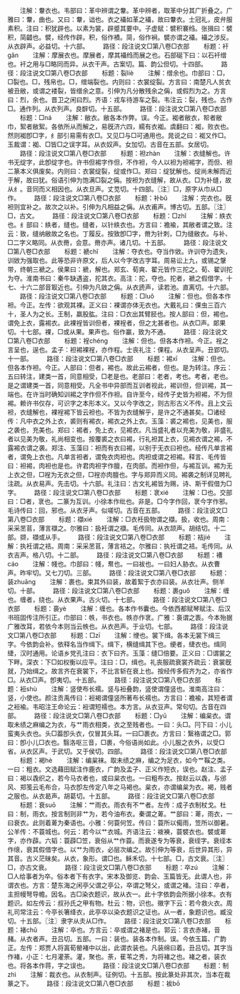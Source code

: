 <!-- { "loadSidebar": true } -->
　　注解：韏衣也。韦部曰：革中辨谓之韏。革中辨者，取革中分其广折叠之。广雅曰：韏，曲也。又曰：韏，诎也。衣之襵如革之襵，故曰韏衣。士冠礼，皮弁服素积。注曰：积犹辟也。以素为裳，辟蹙其要中。子虚赋：襞积褰绉。张揖曰：襞积，简齰也。襞，经传作辟。积，俗作襀。简，俗作裥。襞亦谓之襵。襵之涉反。从衣辟声。必益切。十六部。
　　路径：段注说文□第八卷□衣部
　　标题：衦ɡǎn
　　注解：摩展衣也。摩展者，摩其襵绉而展之也。石部硟下曰：以石衦缯也。衦之用与□略同而异。从衣干声。古案切。篇、韵公但切。十四部。
　　路径：段注说文□第八卷□衣部
　　标题：裂liè
　　注解：缯余也。巾部曰：□，□裂也。□，残帛也。□，缯端裂也。内则曰：衣裳绽裂。方言曰：南楚凡人贫衣被丑敝，或谓之褛裂，皆缯余之意。引伸为凡分散残余之偁，或假烈为之。方言曰：烈，余也。晋卫之闲曰烈。齐语：戎车待游车之裂。韦注云：裂，残也。古作□。通作列。从衣列声。良辥切。十五部。
　　路径：段注说文□第八卷□衣部
　　标题：□ná
　　注解：敝衣。敝各本作弊。误。今正。袽者敝衣，帤者敝巾，絮者敝絮。各依所从而解之，易旣济六四，繻有衣袽。虞翻曰：袽，败衣也。然则袽卽□字，纟部引易需有衣□。又见□与□可通用也。晁说之曰：袽又作□。玉裁谓：袽、□皆□之误字耳。从衣奴声。女加切。古音在五部。女居切。
　　路径：段注说文□第八卷□衣部
　　标题：袒zhàn
　　注解：衣缝解也。许书无绽字，此卽绽字也。许书但裼字作但，不作袒，今人以袒为袒裼字，而但、袒二篆本义俱废矣。内则曰：衣裳绽裂，绽或作□。郑曰：绽犹解也。绽尚未解而近于解，故曰犹。俗语引伸为饱满□裂之偁。按袒为衣缝解，故从衣。□为补缝，故从纟。音同而义相因也。从衣旦声。丈苋切。十四部。〖注〗□，原字从巾从□作。
　　路径：段注说文□第八卷□衣部
　　标题：补bǔ
　　注解：完衣也。旣袒则宜补之。故次之以补。引伸为凡相益之偁。从衣甫声。博古切。五部。〖注〗□，古文。
　　路径：段注说文□第八卷□衣部
　　标题：□zhǐ
　　注解：紩衣也。纟部曰：紩者，缝也。缝者，以针紩衣也。方言曰：襜褕，其敝者谓之致。注云：致，缝纳敝故之名也。丁履反。按致卽□字，黹为针刺，□为缝敝衣。与补、□二字义略同。从衣黹，会意。黹亦声。诸几切。十五部。
　　路径：段注说文□第八卷□衣部
　　标题：褫chǐ
　　注解：夺衣也。夺当作敓。许训夺为遗失，训敓为强取也。此等恐非许原文，后人以今字改古字耳。周易讼上九，或锡之鞶带，终朝三褫之。侯果曰：褫，解也。郑玄、荀爽、翟元皆作三拕之。荀、翟训拕为夺。淮南书曰：秦牛缺遇盗，拕其衣。高注：拕，夺也。拕者，褫之假借字。十七、十六二部音冣近也。引伸为凡敓之偁。从衣虒声，读若池。直离切。十六部。
　　路径：段注说文□第八卷□衣部
　　标题：□luǒ
　　注解：但也。但各本作袒。今正。左传：欲观其裸。正义曰：裸谓亦体无衣也。大戴礼曰：倮虫三百六十，圣人为之长。王制，嬴股肱。注曰：□衣出其臂胫也。按人部曰：但，裼也。谓免上衣，露裼衣。此裸裎皆训但者，裸裎者，但之尢甚者也。从衣□声。郞果切。十七部。裸，□或从果。果声也。俗作臝，致为不通。
　　路径：段注说文□第八卷□衣部
　　标题：裎chénɡ
　　注解：但也。但各本作袒。今正。裎之言呈也，逞也。孟子：袒裼裸裎，亦作程。士丧礼注：倮程。从衣呈声。丑郢切。十一部。
　　路径：段注说文□第八卷□衣部
　　标题：裼xī
　　注解：但也。但各本作袒。今正。人部曰：但者，裼也。故此云裼者，但也。是为转注。序云：五曰转注，建类一首，同意相受，□老是也。老部曰：老者，考也。考者，老也。是之谓建类一首，同意相受。凡全书中异部而互训者视此，裼训但，但训裼，其一端也。在许当时确知训裼之字作但不作袒。自许至今，经传子史皆为袒裼，不为但裼。赖许书仅存，可识字之本形本义。又以今字改之，则古形古义不传。且上文云袒，衣缝解也，裸裎裼下皆云袒也。不皆为衣缝解乎，是许之不通甚矣。□诸经传：凡中衣之外上衣，裘则有裼衣，裼衣之外上衣。玉藻：裘之裼也，见美也，服之袭也，充美也。郑曰：裼者，免上衣，见裼衣。凡当盛礼者以充美为敬，非盛礼者以见美为敬，礼尚相变也。按覆裘之衣曰裼，行礼袒其上衣，见裼衣谓之裼，不露裼衣谓之袭。郑注、玉藻曰：袒而有衣曰裼，以别于无衣曰袒也。经传凡单言裼者，谓免上衣也。凡单言袒者，谓免衣肉袒也。肉袒或谓之袒裼。释言、毛传皆曰：袒裼，肉袒也是也。许君肉袒字作膻，在肉部。而袒作但，与裼互训。裼为无上衣之但，□裎为无衣之但，□裎亦肉膻也。字与郑异而义同。裼袭之制详见聘礼注疏。从衣易声。先击切。十六部。礼注曰：古文礼裼皆为赐，诗、斯干假借为□字。
　　路径：段注说文□第八卷□衣部
　　标题：衺xié
　　注解：□也。交部曰：□者，衺也。二篆为互训。小徐本作纰也。非是。□今字作回，衺今字作邪。毛诗传曰：回，邪也。从衣牙声。似嗟切。古音在五部。
　　路径：段注说文□第八卷□衣部
　　标题：襭xié
　　注解：□衣衽扱物谓之襭。扱，收也。周南：采采苤苢，薄言襭之。尔雅曰：扱衽谓之襭。毛传同。从衣颉声。胡结切。十二部。撷，襭或从手。
　　路径：段注说文□第八卷□衣部
　　标题：袺jié
　　注解：执衽谓之袺。周南：采采苤苢，薄言袺之。尔雅曰：执衽谓之袺。毛传同。从衣吉声。格八切。十二部。
　　路径：段注说文□第八卷□衣部
　　标题：褿cáo
　　注解：帴也。巾部曰：帴，帬也。一曰袚也。一曰妇人胁衣。从衣曹声。昨牢切。又七刀切。三部。
　　路径：段注说文□第八卷□衣部
　　标题：装zhuānɡ
　　注解：裹也。束其外曰装，故着絮于衣亦曰装。从衣壮声。侧羊切。十部。
　　路径：段注说文□第八卷□衣部
　　标题：裹ɡuǒ
　　注解：缠也。缠者，绕也。从衣果声。古火切。十七部。
　　路径：段注说文□第八卷□衣部
　　标题：裛yè
　　注解：缠也。各本作书囊也。今依西都赋琴赋注、后汉书班固传注所引正。巾部曰：帙，书衣也。帙亦作衺。广雅：裛谓之袠。今本殆据广雅改耳，若依今本则当云帙也。从衣邑声。于业切。七部。
　　路径：段注说文□第八卷□衣部
　　标题：□zī
　　注解：缏也。裳下缉。各本无裳下缉三字。今依韵会补。依释名当作缉下。缉下，横缝缉其下也。绠者，緁衣也。缉同緁，汉时通用。论语乡党孔注曰：衣下曰齐。玉藻：缝□倍要。正义曰：□谓裳之下畔。深衣：下□如权衡以应平。注曰：□，缉也。礼丧服疏衰裳齐疏云：衰裳旣就，乃始缉之。故言齐在衰裳下，不比言斩在衰上也。按经传多假齐为之，亦省作□。从衣□声。卽夷切。十五部。
　　路径：段注说文□第八卷□衣部
　　标题：裋shù
　　注解：竖使布长襦。竖与裋叠韵，竖使谓僮竖也。淮南高注曰：竖，小使也。颜注贡禹传曰：裋褐谓僮竖所著布长襦也。方言曰：襜褕，其短者谓之裋褕。韦昭注王命论云：裋谓短襦也。本方言。从衣豆声。常句切。古音在四部。
　　路径：段注说文□第八卷□衣部
　　标题：□yǔ
　　注解：编枲衣。谓取未绩之麻编之为衣，与艹雨衣相类，衣之至贱者也。一曰：头□。冃下曰：小儿蛮夷头衣也。头□葢卽头衣，仅冒其头耳。一曰□裹衣。方言曰：繄袼谓之□。郭曰：卽小儿□衣也。翳洛呕三音，□裹，今俗语尚如此。小儿服之衣外，以受□省。从衣区声。于武切。又于侯切。四部。
　　路径：段注说文□第八卷□衣部
　　标题：褐hè
　　注解：编枲袜。取未绩之麻，编之为足衣，如今艹鞵之类。一曰：粗衣。文选藉田赋注作鹿衣，广韵及孟子、正义作短衣，误也。赵注、孟子曰：褐以毳织之，若今马衣者也，或曰枲衣也。一曰粗布衣。按赵云以毳，与邠风、郑笺云毛布合，马衣卽左传定八年之马褐也。枲衣，亦谓编枲为衣。褐，贱者之服也。从衣曷声。胡葛切。十五部。
　　路径：段注说文□第八卷□衣部
　　标题：衰suō
　　注解：艹雨衣。雨衣有不艹者。左传：成子衣制杖戈。杜曰：制，雨衣。按言制则非艹为，若今油布衣。秦谓之萆。艹部曰：萆，雨衣，一曰衰衣。此则着萆为秦语也。小雅：何蓑何笠。传曰：蓑所以僃雨，笠所以御暑。公羊传：不蓑城也。何云：若今以艹衣城。齐语注云：袯襫，蓑襞衣也。襞或萆字，亦作薜。六韬：蓑薜□笠，衰俗从艹作蓑。而衰遂专为等衰，衰绖字。衰绖本作缞，衰其假借字也。以艹为雨衣，必层次编之。故引伸为等衰，后世异其形，异其音。古义茫昧矣。从衣，象形。谓□也。稣禾切。十七部。□，古文衰。〖注〗□，亦古文衰。
　　路径：段注说文□第八卷□衣部
　　标题：卒zú
　　注解：□人给事者为卒。俗本者下有衣字。宋本及御览、韵会、玉篇皆无。此谓人也，非谓衣也。方言：楚东海之闲亭父谓之亭公，卒谓之弩父，或谓之褚。注曰：卒者，主担幔弩导幨。因名。古□染衣题识，故从衣一。此十字依韵会所据小徐本。衣有题识。如左传云：叔孙氏之甲有物。杜云：物，识也。幑字下云：若今救火衣。周礼司常注云：今亭长箸绛衣，此亭卒以染衣题识之证也。从一者，象题识也。臧没切。十五部。〖注〗隶字从灻从□作。
　　路径：段注说文□第八卷□衣部
　　标题：褚chǔ
　　注解：卒也。方言云：卒或谓之褚是也。郭云：言衣赤褚，音赭。从衣者声。丑吕切。五部。一曰：装也。装各本作制。误。今依玉篇、广韵正。左传：郑贾人将寘荀罃褚中以出，此谓衣装也。凡装绵曰着。丑吕切。其字当作褚，小正：七月灌荼。灌，聚也。荼，萑苇之秀，为将褚之也。褚之者，装衣也。将各本作蒋，字之误也。
　　路径：段注说文□第八卷□衣部
　　标题：制zhì
　　注解：裁衣也。从衣制声。征例切。十五部。按此篆处非其次，当本在裁篆之下。
　　路径：段注说文□第八卷□衣部
　　标题：袚bō
